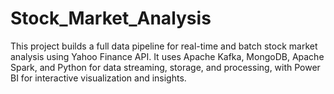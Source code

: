 # Stock_Market_Analysis
This project builds a full data pipeline for real-time and batch stock market analysis using Yahoo Finance API. It uses Apache Kafka, MongoDB, Apache Spark, and Python for data streaming, storage, and processing, with Power BI for interactive visualization and insights.
